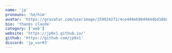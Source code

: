 ```yaml
---
name: 'jp'
pronouns: 'he/him'
avatar: 'https://gravatar.com/userimage/259924272/4ce449eb9649444bd18604631a63e2b4.jpeg?size=256'
bio: 'thanks claude'
category: ['web']
website: 'https://jp0x1.github.io/'
github: 'https://github.com/jp0x1'
discord: 'jp_var03'
---
```

